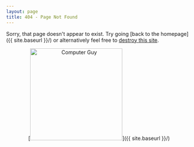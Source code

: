 ```yaml
---
layout: page
title: 404 - Page Not Found
---
```


Sorry, that page doesn't appear to exist. Try going [back to the homepage]({{ site.baseurl }}/) or alternatively feel free to <a href="javascript:var%20KICKASSVERSION='2.0';var%20s%20=%20document.createElement('script');s.type='text/javascript';document.body.appendChild(s);s.src='//hi.kickassapp.com/kickass.js';void(0);">destroy this site</a>.

<center>
<div id="controls" style="display: none;"><img src="{{ site.baseurl }}/images/controls.png" alt="Controls"/></div>
[<img src="{{ site.baseurl }}/images/CompGuy.gif" alt="Computer Guy" style="width: 250px;"/>]({{ site.baseurl }}/)
</center>

